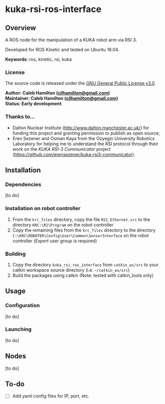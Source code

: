 # kuka-rsi-ros-interface


## Overview

A ROS node for the manipulation of a KUKA robot arm via RSI 3.

Developed for ROS Kinetic and tested on Ubuntu 16.04.

**Keywords:** ros, kinetic, rsi, kuka


### License

The source code is released under the [GNU General Public License v3.0](kuka_rsi_ros_interface/LICENSE).

**Author: Caleb Hamilton (cjlhamilton@gmail.com)  
Maintainer: Caleb Hamilton (cjlhamilton@gmail.com)  
Status: Early development**


### Thanks to...

- Dalton Nuclear Institute (http://www.dalton.manchester.ac.uk/) for funding this project and granting permission to publish as open source;
- Eren Sezener and Osman Kaya from the Ozyegin University Robotics Laboratory for helping me to understand the RSI protocol through their work on the *KUKA RSI-3 Communicator* project (https://github.com/erensezener/kuka-rsi3-communicator).


## Installation

### Dependencies
[to do]

### Installation on robot controller 
1. From the `krc_files` directory, copy the file `RSI_Ethernet.src` to the directory `KRC:\R1\Program` on the robot controller
2. Copy the remaining files from the `krc_files` directory to the directory `C:\KRC\ROBOTER\Config\User\Common\SensorInterface` on the robot controller (*Expert* user group is required)

### Building
1. Copy the directory `kuka_rsi_ros_interface` from `catkin_ws/src` to your catkin workspace source directory (i.e. `~/catkin_ws/src`)
2. Build the packages using catkin (Note: tested with catkin_tools only)


## Usage

### Configuration
[to do]

### Launching
[to do]


## Nodes
[to do]


## To-do

- [ ] Add yaml config files for IP, port, etc.
